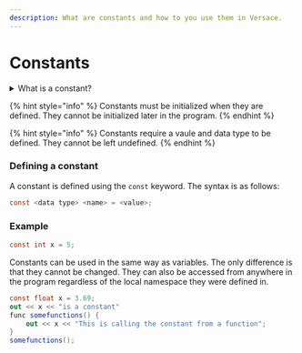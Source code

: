 ```yaml
---
description: What are constants and how to you use them in Versace.
---
```


# Constants

<details>

<summary>What is a constant?</summary>

A constant is a variable that cannot be changed. It is a value that is set once and never changes. Constants are defined using the `const` keyword.

</details>

{% hint style="info" %}
Constants must be initialized when they are defined. They cannot be initialized later in the program.
{% endhint %}

{% hint style="info" %}
Constants require a vaule and data type to be defined. They cannot be left undefined.
{% endhint %}

### Defining a constant

A constant is defined using the `const` keyword. The syntax is as follows:

```csharp
const <data type> <name> = <value>;
```

### Example

```csharp
const int x = 5;
```

Constants can be used in the same way as variables. The only difference is that they cannot be changed. They can also be accessed from anywhere in the program regardless of the local namespace they were defined in.

```csharp
const float x = 3.69;
out << x << "is a constant"
func somefunctions() {
    out << x << "This is calling the constant from a function";
}
somefunctions();
```
